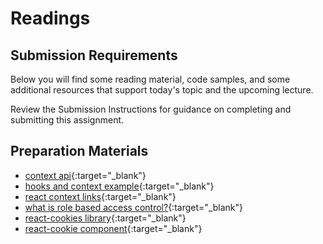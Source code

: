 # Readings

## Submission Requirements

Below you will find some reading material, code samples, and some additional resources that support today's topic and the upcoming lecture.

Review the Submission Instructions for guidance on completing and submitting this assignment.

## Preparation Materials

- [context api](https://reactjs.org/docs/context.html){:target="_blank"}
- [hooks and context example](https://medium.com/swlh/snackbars-in-react-an-exercise-in-hooks-and-context-299b43fd2a2b){:target="_blank"}
- [react context links](https://github.com/diegohaz/awesome-react-context){:target="_blank"}
- [what is role based access control?](https://digitalguardian.com/blog/what-role-based-access-control-rbac-examples-benefits-and-more){:target="_blank"}
- [react-cookies library](https://www.npmjs.com/package/react-cookies){:target="_blank"}
- [react-cookie component](https://www.npmjs.com/package/react-cookie){:target="_blank"}
